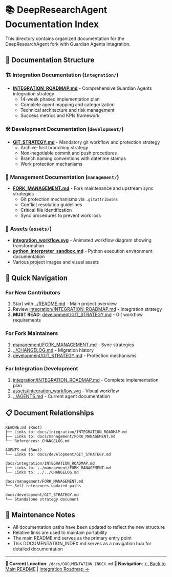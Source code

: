 # 📚 DeepResearchAgent Documentation Index

This directory contains organized documentation for the DeepResearchAgent fork with Guardian Agents integration.

## 📁 Documentation Structure

### 🏗️ **Integration Documentation** (`integration/`)
- **[INTEGRATION_ROADMAP.md](integration/INTEGRATION_ROADMAP.md)** - Comprehensive Guardian Agents integration strategy
  - 14-week phased implementation plan
  - Complete agent mapping and categorization
  - Technical architecture and risk management
  - Success metrics and KPIs framework

### 🛠️ **Development Documentation** (`development/`)
- **[GIT_STRATEGY.md](development/GIT_STRATEGY.md)** - Mandatory git workflow and protection strategy
  - Archive-first branching strategy
  - Non-negotiable commit and push procedures
  - Branch naming conventions with datetime stamps
  - Work protection mechanisms

### 🔧 **Management Documentation** (`management/`)
- **[FORK_MANAGEMENT.md](management/FORK_MANAGEMENT.md)** - Fork maintenance and upstream sync strategies
  - Git protection mechanisms via `.gitattributes`
  - Conflict resolution guidelines
  - Critical file identification
  - Sync procedures to prevent work loss

### 🎨 **Assets** (`assets/`)
- **[integration_workflow.svg](assets/integration_workflow.svg)** - Animated workflow diagram showing transformation
- **[python_interpreter_sandbox.md](assets/python_interpreter_sandbox.md)** - Python execution environment documentation
- Various project images and visual assets

## 🚀 **Quick Navigation**

### **For New Contributors**
1. Start with [../README.md](../README.md) - Main project overview
2. Review [integration/INTEGRATION_ROADMAP.md](integration/INTEGRATION_ROADMAP.md) - Integration strategy
3. **MUST READ**: [development/GIT_STRATEGY.md](development/GIT_STRATEGY.md) - Git workflow requirements

### **For Fork Maintainers**
1. [management/FORK_MANAGEMENT.md](management/FORK_MANAGEMENT.md) - Sync strategies
2. [../CHANGELOG.md](../CHANGELOG.md) - Migration history
3. [development/GIT_STRATEGY.md](development/GIT_STRATEGY.md) - Protection mechanisms

### **For Integration Development**
1. [integration/INTEGRATION_ROADMAP.md](integration/INTEGRATION_ROADMAP.md) - Complete implementation plan
2. [assets/integration_workflow.svg](assets/integration_workflow.svg) - Visual workflow
3. [../AGENTS.md](../AGENTS.md) - Current agent documentation

## 📋 **Document Relationships**

```
README.md (Root)
├── Links to: docs/integration/INTEGRATION_ROADMAP.md
├── Links to: docs/management/FORK_MANAGEMENT.md
└── References: CHANGELOG.md

AGENTS.md (Root)
└── Links to: docs/development/GIT_STRATEGY.md

docs/integration/INTEGRATION_ROADMAP.md
├── Links to: ../management/FORK_MANAGEMENT.md
└── Links to: ../../CHANGELOG.md

docs/management/FORK_MANAGEMENT.md
└── Self-references updated paths

docs/development/GIT_STRATEGY.md
└── Standalone strategy document
```

## 🔄 **Maintenance Notes**

- All documentation paths have been updated to reflect the new structure
- Relative links are used to maintain portability
- The main README.md serves as the primary entry point
- This DOCUMENTATION_INDEX.md serves as a navigation hub for detailed documentation

---

**📍 Current Location**: `/docs/DOCUMENTATION_INDEX.md`
**🔗 Navigation**: [← Back to Main README](../README.md) | [Integration Roadmap →](integration/INTEGRATION_ROADMAP.md)